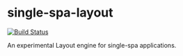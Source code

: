 # single-spa-layout

[![Build Status](https://travis-ci.com/single-spa/single-spa-layout.svg?branch=master)](https://travis-ci.com/single-spa/single-spa-layout)

An experimental Layout engine for single-spa applications.
